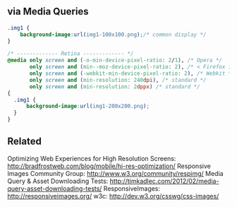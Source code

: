 
## via Media Queries
```css
.img1 {
    background-image:url(img1-100x100.png);/* common display */
}

/* ------------- Retina ------------- */
@media only screen and (-o-min-device-pixel-ratio: 2/1), /* Opera */
       only screen and (min--moz-device-pixel-ratio: 2), /* < Firefox 16 */
       only screen and (-webkit-min-device-pixel-ratio: 2), /* Webkit */
       only screen and (min-resolution: 240dpi), /* standard */
       only screen and (min-resolution: 2dppx) /* standard */
{
  .img1 {
      background-image:url(img1-200x200.png);
  }
}
```


## Related
Optimizing Web Experiences for High Resolution Screens: http://bradfrostweb.com/blog/mobile/hi-res-optimization/
Responsive Images Community Group: http://www.w3.org/community/respimg/
Media Query & Asset Downloading Tests: http://timkadlec.com/2012/02/media-query-asset-downloading-tests/
ResponsiveImages: http://responsiveimages.org/
w3c: http://dev.w3.org/csswg/css-images/
